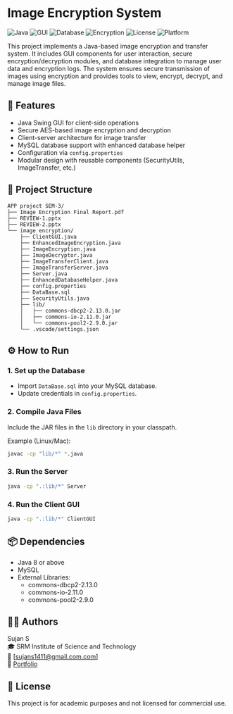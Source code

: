 # Image Encryption System

![Java](https://img.shields.io/badge/Language-Java-red)
![GUI](https://img.shields.io/badge/Frontend-Java%20Swing-blue)
![Database](https://img.shields.io/badge/Database-MySQL-blue)
![Encryption](https://img.shields.io/badge/Security-AES%20Encryption-brightgreen)
![License](https://img.shields.io/badge/License-Academic%20Use-lightgrey)
![Platform](https://img.shields.io/badge/Platform-Windows%20%7C%20Linux-green)

This project implements a Java-based image encryption and transfer system. It includes GUI components for user interaction, secure encryption/decryption modules, and database integration to manage user data and encryption logs. The system ensures secure transmission of images using encryption and provides tools to view, encrypt, decrypt, and manage image files.

## 🚀 Features
- Java Swing GUI for client-side operations
- Secure AES-based image encryption and decryption
- Client-server architecture for image transfer
- MySQL database support with enhanced database helper
- Configuration via `config.properties`
- Modular design with reusable components (SecurityUtils, ImageTransfer, etc.)

## 📁 Project Structure
```
APP project SEM-3/
├── Image Encryption Final Report.pdf
├── REVIEW-1.pptx
├── REVIEW-2.pptx
└── image encryption/
    ├── ClientGUI.java
    ├── EnhancedImageEncryption.java
    ├── ImageEncryption.java
    ├── ImageDecryptor.java
    ├── ImageTransferClient.java
    ├── ImageTransferServer.java
    ├── Server.java
    ├── EnhancedDatabaseHelper.java
    ├── config.properties
    ├── DataBase.sql
    ├── SecurityUtils.java
    ├── lib/
    │   ├── commons-dbcp2-2.13.0.jar
    │   ├── commons-io-2.11.0.jar
    │   └── commons-pool2-2.9.0.jar
    └── .vscode/settings.json
```

## ⚙️ How to Run

### 1. Set up the Database
- Import `DataBase.sql` into your MySQL database.
- Update credentials in `config.properties`.

### 2. Compile Java Files
Include the JAR files in the `lib` directory in your classpath.

Example (Linux/Mac):
```bash
javac -cp "lib/*" *.java
```

### 3. Run the Server
```bash
java -cp ".:lib/*" Server
```

### 4. Run the Client GUI
```bash
java -cp ".:lib/*" ClientGUI
```

## 📦 Dependencies
- Java 8 or above
- MySQL
- External Libraries:
  - commons-dbcp2-2.13.0
  - commons-io-2.11.0
  - commons-pool2-2.9.0

## 👨‍💻 Authors
Sujan S    
🎓 SRM Institute of Science and Technology    
📧 [sujans1411@gmail.com.com]   
🔗 [Portfolio](https://wolfieexd.github.io/portfolio/)


## 📝 License
This project is for academic purposes and not licensed for commercial use.
